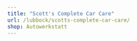 ```yaml
---
title: "Scott's Complete Car Care"
url: /lubbock/scotts-complete-car-care/
shop: Autowerkstatt
---
```

